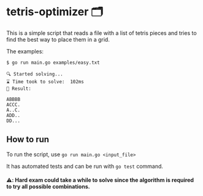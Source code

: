 # tetris-optimizer 🗂️

This is a simple script that reads a file with a list of tetris pieces and tries to find the best way to place them in a grid.

The examples:

```console
$ go run main.go examples/easy.txt

🔍 Started solving...
⌛ Time took to solve:  102ms
📝 Result:

ABBBB
ACCC.
A..C.
ADD..
DD...
```

## How to run

To run the script, use `go run main.go <input_file>`

It has automated tests and can be run with `go test` command.

#### ⚠️: Hard exam could take a while to solve since the algorithm is required to try all possible combinations.

